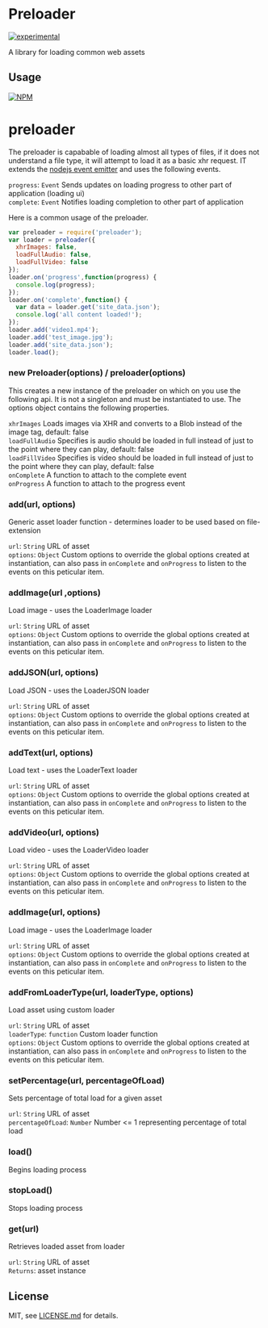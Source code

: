 # Preloader

[![experimental](http://badges.github.io/stability-badges/dist/experimental.svg)](http://github.com/badges/stability-badges)

A library for loading common web assets 

## Usage

[![NPM](https://nodei.co/npm/preloader.png)](https://www.npmjs.com/package/preloader)

# preloader

The preloader is capabable of loading almost all types of files, if it does not understand a file type, it will attempt to load it as a basic xhr request. IT extends the [nodejs event emitter](https://nodejs.org/api/events.html) and uses the following events.

```progress```: `Event` Sends updates on loading progress to other part of application (loading ui)  
```complete```: `Event` Notifies loading completion to other part of application

Here is a common usage of the preloader.

```js
var preloader = require('preloader');
var loader = preloader({
  xhrImages: false,
  loadFullAudio: false,
  loadFullVideo: false
});
loader.on('progress',function(progress) {
  console.log(progress);
});
loader.on('complete',function() {
  var data = loader.get('site_data.json');
  console.log('all content loaded!');
});
loader.add('video1.mp4');
loader.add('test_image.jpg');
loader.add('site_data.json');
loader.load();
```

### new Preloader(options) / preloader(options)

This creates a new instance of the preloader on which on you use the following api. It is not a singleton and must be instantiated to use. The options object contains the following properties.

```xhrImages``` Loads images via XHR and converts to a Blob instead of the image tag, default: false  
```loadFullAudio``` Specifies is audio should be loaded in full instead of just to the point where they can play, default: false  
```loadFillVideo``` Specifies is video should be loaded in full instead of just to the point where they can play, default: false  
```onComplete``` A function to attach to the complete event  
```onProgress``` A function to attach to the progress event  

### add(url, options) 

Generic asset loader function - determines loader to be used based on file-extension

```url```: `String` URL of asset  
```options```: `Object` Custom options to override the global options created at instantiation, can also pass in `onComplete` and `onProgress` to listen to the events on this peticular item.  

### addImage(url ,options) 

Load image - uses the LoaderImage loader

```url```: `String` URL of asset  
```options```: `Object` Custom options to override the global options created at instantiation, can also pass in `onComplete` and `onProgress` to listen to the events on this peticular item.  

### addJSON(url, options) 

Load JSON - uses the LoaderJSON loader

```url```: `String` URL of asset  
```options```: `Object` Custom options to override the global options created at instantiation, can also pass in `onComplete` and `onProgress` to listen to the events on this peticular item.  

### addText(url, options) 

Load text - uses the LoaderText loader

```url```: `String` URL of asset  
```options```: `Object` Custom options to override the global options created at instantiation, can also pass in `onComplete` and `onProgress` to listen to the events on this peticular item.  

### addVideo(url, options) 

Load video - uses the LoaderVideo loader

```url```: `String` URL of asset  
```options```: `Object` Custom options to override the global options created at instantiation, can also pass in `onComplete` and `onProgress` to listen to the events on this peticular item.  

### addImage(url, options) 

Load image - uses the LoaderImage loader

```url```: `String` URL of asset  
```options```: `Object` Custom options to override the global options created at instantiation, can also pass in `onComplete` and `onProgress` to listen to the events on this peticular item.  

### addFromLoaderType(url, loaderType, options) 

Load asset using custom loader

```url```: `String` URL of asset  
```loaderType```: `function` Custom loader function  
```options```: `Object` Custom options to override the global options created at instantiation, can also pass in `onComplete` and `onProgress` to listen to the events on this peticular item.  

### setPercentage(url, percentageOfLoad) 

Sets percentage of total load for a given asset

```url```: `String` URL of asset  
```percentageOfLoad```: `Number` Number <= 1 representing percentage of total load  

### load() 

Begins loading process

### stopLoad() 

Stops loading process

### get(url) 

Retrieves loaded asset from loader

```url```: `String` URL of asset  
```Returns```: asset instance  

## License

MIT, see [LICENSE.md](https://github.com/Jam3/preloader/blob/master/LICENSE.md) for details.
